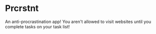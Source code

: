 # Prcrstnt
An anti-procrastination app! You aren't allowed to visit websites until you complete tasks on your task list!

